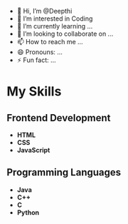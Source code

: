 - 👋 Hi, I’m @Deepthi 
- 👀 I’m interested in Coding
- 🌱 I’m currently learning ...
- 💞️ I’m looking to collaborate on ...
- 📫 How to reach me ...
- 😄 Pronouns: ...
- ⚡ Fun fact: ...


# My Skills

## Frontend Development
- **HTML**
- **CSS**
- **JavaScript**

## Programming Languages
- **Java**
- **C++**
- **C**
- **Python**
<!---
Deepsdeepthi/Deepsdeepthi is a ✨ special ✨ repository because its `README.md` (this file) appears on your GitHub profile.
You can click the Preview link to take a look at your changes.
--->
